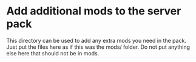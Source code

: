 # Add additional mods to the server pack
This directory can be used to add any extra mods you need in the pack. Just put the files here as if this was the mods/ folder. Do not put anything else here that should not be in mods.